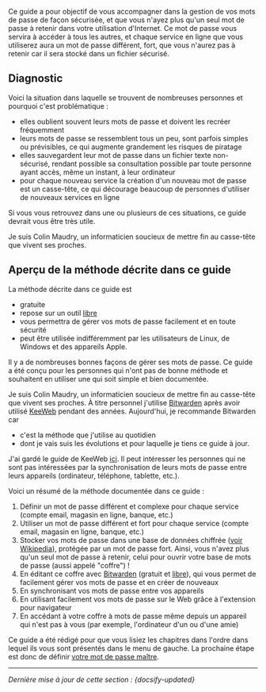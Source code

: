 Ce guide a pour objectif de vous accompagner dans la gestion de vos mots de passe de façon sécurisée, et que vous n'ayez plus qu'un seul mot de passe à retenir dans votre utilisation d'Internet. Ce mot de passe vous servira à accéder à tous les autres, et chaque service en ligne que vous utiliserez aura un mot de passe différent, fort, que vous n'aurez pas à retenir car il sera stocké dans un fichier sécurisé.

## Diagnostic

Voici la situation dans laquelle se trouvent de nombreuses personnes et pourquoi c'est problématique :

- elles oublient souvent leurs mots de passe et doivent les recréer fréquemment
- leurs mots de passe se ressemblent tous un peu, sont parfois simples ou prévisibles, ce qui augmente grandement les risques de piratage
- elles sauvegardent leur mot de passe dans un fichier texte non-sécurisé, rendant possible sa consultation possible par toute personne ayant accès, même un instant, à leur ordinateur
- pour chaque nouveau service la création d'un nouveau mot de passe est un casse-tête, ce qui décourage beaucoup de personnes d'utiliser de nouveaux services en ligne

Si vous vous retrouvez dans une ou plusieurs de ces situations, ce guide devrait vous être très utile.

Je suis Colin Maudry, un informaticien soucieux de mettre fin au casse-tête que vivent ses proches.

## Aperçu de la méthode décrite dans ce guide

La méthode décrite dans ce guide est

- gratuite
- repose sur un outil [libre](https://fr.wikipedia.org/wiki/Logiciel_libre)
- vous permettra de gérer vos mots de passe facilement et en toute sécurité
- peut être utilisée indifféremment par les utilisateurs de Linux, de Windows et des appareils Apple.

Il y a de nombreuses bonnes façons de gérer ses mots de passe. Ce guide a été conçu pour les personnes qui n'ont pas de bonne méthode et souhaitent en utiliser une qui soit simple et bien documentée.

Je suis Colin Maudry, un informaticien soucieux de mettre fin au casse-tête que vivent ses proches.
À titre personnel j'utilise [Bitwarden](https://bitwarden.com) après avoir utilisé [KeeWeb](https://keeweb.info) pendant des années. Aujourd'hui, je recommande Bitwarden car

- c'est la méthode que j'utilise au quotidien
- dont je vais suis les évolutions et pour laquelle je tiens ce guide à jour.

J'ai gardé le guide de KeeWeb [ici](/fr/keeweb/keeweb). Il peut intéresser les personnes qui ne sont pas intéressées par la synchronisation de leurs mots de passe entre leurs appareils (ordinateur, téléphone, tablette, etc.).

Voici un résumé de la méthode documentée dans ce guide :

1. Définir un mot de passe différent et complexe pour chaque service (compte email, magasin en ligne, banque, etc.)
1. Utiliser un mot de passe différent et fort pour chaque service (compte email, magasin en ligne, banque, etc.)
2. Stocker vos mots de passe dans une base de données chiffrée ([voir Wikipedia](https://fr.wikipedia.org/wiki/Chiffrement)), protégée par un mot de passe fort. Ainsi, vous n'avez plus qu'un seul mot de passe à retenir, celui pour ouvrir votre base de mots de passe (aussi appelé "coffre") !
2. En éditant ce coffre avec [Bitwarden](https://bitwarden.com) (gratuit et [libre](https://fr.wikipedia.org/wiki/Logiciel_libre)), qui vous permet de facilement gérer vos mots de passe et en créer de nouveaux
3. En synchronisant vos mots de passe entre vos appareils
4. En utilisant facilement vos mots de passe sur le Web grâce à l'extension pour navigateur
4. En accédant à votre coffre à mots de passe même depuis un appareil qui n'est pas à vous (par exemple, l'ordinateur d'un ou d'une amie)

Ce guide a été rédigé pour que vous lisiez les chapitres dans l'ordre dans lequel ils vous sont présentés dans le menu de gauche. La prochaine étape est donc de définir [votre mot de passe maître](fr/master-password.md).

---

*Dernière mise à jour de cette section : {docsify-updated}*
